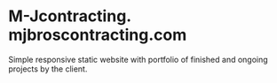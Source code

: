 # M-Jcontracting.    mjbroscontracting.com

Simple responsive static website with portfolio of finished and ongoing projects by the client. 
